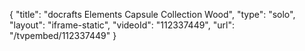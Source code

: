 {
    "title": "docrafts Elements Capsule Collection  Wood",
    "type": "solo",
    "layout": "iframe-static",
    "videoId": "112337449",
    "url": "\/tvpembed\/112337449"
}